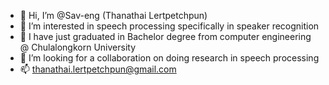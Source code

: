 - 👋 Hi, I’m @Sav-eng (Thanathai Lertpetchpun)
- 👀 I’m interested in speech processing specifically in speaker recognition
- 🌱 I have just graduated in Bachelor degree from computer engineering @ Chulalongkorn University
- 💞️ I’m looking for a collaboration on doing research in speech processing
- 📫 thanathai.lertpetchpun@gmail.com

<!---
Sav-eng/Sav-eng is a ✨ special ✨ repository because its `README.md` (this file) appears on your GitHub profile.
You can click the Preview link to take a look at your changes.
--->
